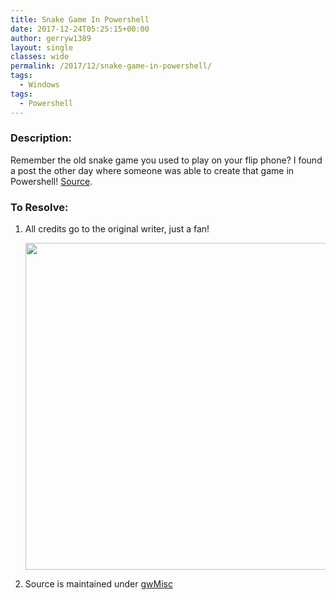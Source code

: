 ```yaml
---
title: Snake Game In Powershell
date: 2017-12-24T05:25:15+00:00
author: gerryw1389
layout: single
classes: wide
permalink: /2017/12/snake-game-in-powershell/
tags:
  - Windows
tags:
  - Powershell
---
```

<!--more-->

### Description:

Remember the old snake game you used to play on your flip phone? I found a post the other day where someone was able to create that game in Powershell! [Source](https://www.reddit.com/r/PowerShell/comments/6wtlsc/i_wrote_a_snake_game_in_powershell_requires/?st=jbkb7zo9&sh=f75a7d2c).

### To Resolve:

1. All credits go to the original writer, just a fan!

   <img class="alignnone size-full wp-image-4909" src="https://automationadmin.com/assets/images/uploads/2017/12/snake.jpg" alt="" width="621" height="523" srcset="https://automationadmin.com/assets/images/uploads/2017/12/snake.jpg 621w, https://automationadmin.com/assets/images/uploads/2017/12/snake-300x253.jpg 300w" sizes="(max-width: 621px) 100vw, 621px" /> 

2. Source is maintained under [gwMisc](https://github.com/gerryw1389/powershell/blob/main/gwMisc/Public/Start-SnakeGame.ps1)